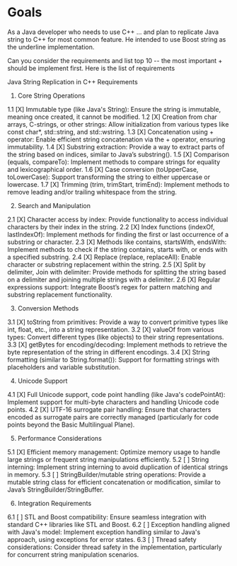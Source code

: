 # Goals


As a Java developer  who needs to use C++ ... and plan to replicate Java string to C++ for most common feature. He intended to use Boost string as the underline  implementation. 

Can you consider the requirements and list top 10 -- the most important + should be implement first.
Here is the list of requirements



Java String Replication in C++ Requirements

1. Core String Operations

1.1 [X] Immutable type (like Java's String): Ensure the string is immutable, meaning once created, it cannot be modified.
1.2 [X] Creation from char arrays, C-strings, or other strings: Allow initialization from various types like const char*, std::string, and std::wstring.
1.3 [X] Concatenation using + operator: Enable efficient string concatenation via the + operator, ensuring immutability.
1.4 [X] Substring extraction: Provide a way to extract parts of the string based on indices, similar to Java’s substring().
1.5 [X] Comparison (equals, compareTo): Implement methods to compare strings for equality and lexicographical order.
1.6 [X] Case conversion (toUpperCase, toLowerCase): Support transforming the string to either uppercase or lowercase.
1.7 [X] Trimming (trim, trimStart, trimEnd): Implement methods to remove leading and/or trailing whitespace from the string.

2. Search and Manipulation

2.1 [X] Character access by index: Provide functionality to access individual characters by their index in the string.
2.2 [X] Index functions (indexOf, lastIndexOf): Implement methods for finding the first or last occurrence of a substring or character.
2.3 [X] Methods like contains, startsWith, endsWith: Implement methods to check if the string contains, starts with, or ends with a specified substring.
2.4 [X] Replace (replace, replaceAll): Enable character or substring replacement within the string.
2.5 [X] Split by delimiter, Join with delimiter: Provide methods for splitting the string based on a delimiter and joining multiple strings with a delimiter.
2.6 [X] Regular expressions support: Integrate Boost’s regex for pattern matching and substring replacement functionality.

3. Conversion Methods

3.1 [X] toString from primitives: Provide a way to convert primitive types like int, float, etc., into a string representation.
3.2 [X] valueOf from various types: Convert different types (like objects) to their string representations.
3.3 [X] getBytes for encoding/decoding: Implement methods to retrieve the byte representation of the string in different encodings.
3.4 [X] String formatting (similar to String.format()): Support for formatting strings with placeholders and variable substitution.

4. Unicode Support

4.1 [X] Full Unicode support, code point handling (like Java's codePointAt): Implement support for multi-byte characters and handling Unicode code points.
4.2 [X] UTF-16 surrogate pair handling: Ensure that characters encoded as surrogate pairs are correctly managed (particularly for code points beyond the Basic Multilingual Plane).

5. Performance Considerations

5.1 [X] Efficient memory management: Optimize memory usage to handle large strings or frequent string manipulations efficiently.
5.2 [ ] String interning: Implement string interning to avoid duplication of identical strings in memory.
5.3 [ ] StringBuilder/mutable string operations: Provide a mutable string class for efficient concatenation or modification, similar to Java’s StringBuilder/StringBuffer.

6. Integration Requirements

6.1 [ ] STL and Boost compatibility: Ensure seamless integration with standard C++ libraries like STL and Boost.
6.2 [ ] Exception handling aligned with Java's model: Implement exception handling similar to Java's approach, using exceptions for error states.
6.3 [ ] Thread safety considerations: Consider thread safety in the implementation, particularly for concurrent string manipulation scenarios.

